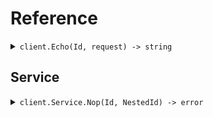 # Reference
<details><summary><code>client.Echo(Id, request) -> string</code></summary>
<dl>
<dd>

#### 🔌 Usage

<dl>
<dd>

<dl>
<dd>

```go
request := &fern.EchoRequest{
        Name: "Hello world!",
        Size: 20,
    }
client.Echo(
        context.TODO(),
        "id-ksfd9c1",
        request,
    )
}
```
</dd>
</dl>
</dd>
</dl>

#### ⚙️ Parameters

<dl>
<dd>

<dl>
<dd>

**id:** `string` 
    
</dd>
</dl>

<dl>
<dd>

**request:** `*fern.EchoRequest` 
    
</dd>
</dl>
</dd>
</dl>


</dd>
</dl>
</details>

## Service
<details><summary><code>client.Service.Nop(Id, NestedId) -> error</code></summary>
<dl>
<dd>

#### 🔌 Usage

<dl>
<dd>

<dl>
<dd>

```go
client.Service.Nop(
        context.TODO(),
        "id-a2ijs82",
        "id-219xca8",
    )
}
```
</dd>
</dl>
</dd>
</dl>

#### ⚙️ Parameters

<dl>
<dd>

<dl>
<dd>

**id:** `string` 
    
</dd>
</dl>

<dl>
<dd>

**nestedId:** `string` 
    
</dd>
</dl>
</dd>
</dl>


</dd>
</dl>
</details>
